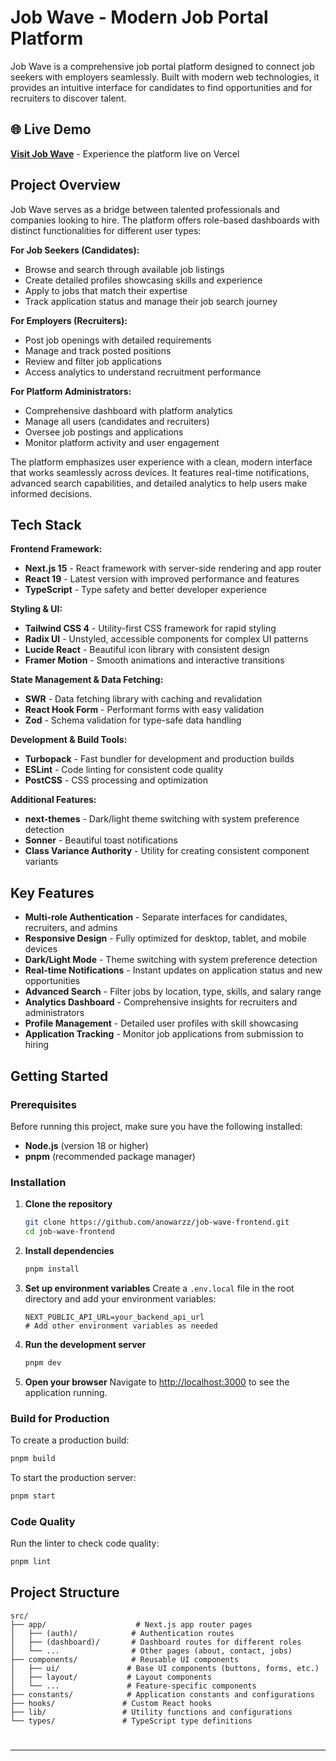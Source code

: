 # Job Wave - Modern Job Portal Platform

Job Wave is a comprehensive job portal platform designed to connect job seekers with employers seamlessly. Built with modern web technologies, it provides an intuitive interface for candidates to find opportunities and for recruiters to discover talent.

## 🌐 Live Demo

**[Visit Job Wave](https://jobwave-dun.vercel.app)** - Experience the platform live on Vercel

## Project Overview

Job Wave serves as a bridge between talented professionals and companies looking to hire. The platform offers role-based dashboards with distinct functionalities for different user types:

**For Job Seekers (Candidates):**

- Browse and search through available job listings
- Create detailed profiles showcasing skills and experience
- Apply to jobs that match their expertise
- Track application status and manage their job search journey

**For Employers (Recruiters):**

- Post job openings with detailed requirements
- Manage and track posted positions
- Review and filter job applications
- Access analytics to understand recruitment performance

**For Platform Administrators:**

- Comprehensive dashboard with platform analytics
- Manage all users (candidates and recruiters)
- Oversee job postings and applications
- Monitor platform activity and user engagement

The platform emphasizes user experience with a clean, modern interface that works seamlessly across devices. It features real-time notifications, advanced search capabilities, and detailed analytics to help users make informed decisions.

## Tech Stack

**Frontend Framework:**

- **Next.js 15** - React framework with server-side rendering and app router
- **React 19** - Latest version with improved performance and features
- **TypeScript** - Type safety and better developer experience

**Styling & UI:**

- **Tailwind CSS 4** - Utility-first CSS framework for rapid styling
- **Radix UI** - Unstyled, accessible components for complex UI patterns
- **Lucide React** - Beautiful icon library with consistent design
- **Framer Motion** - Smooth animations and interactive transitions

**State Management & Data Fetching:**

- **SWR** - Data fetching library with caching and revalidation
- **React Hook Form** - Performant forms with easy validation
- **Zod** - Schema validation for type-safe data handling

**Development & Build Tools:**

- **Turbopack** - Fast bundler for development and production builds
- **ESLint** - Code linting for consistent code quality
- **PostCSS** - CSS processing and optimization

**Additional Features:**

- **next-themes** - Dark/light theme switching with system preference detection
- **Sonner** - Beautiful toast notifications
- **Class Variance Authority** - Utility for creating consistent component variants

## Key Features

- **Multi-role Authentication** - Separate interfaces for candidates, recruiters, and admins
- **Responsive Design** - Fully optimized for desktop, tablet, and mobile devices
- **Dark/Light Mode** - Theme switching with system preference detection
- **Real-time Notifications** - Instant updates on application status and new opportunities
- **Advanced Search** - Filter jobs by location, type, skills, and salary range
- **Analytics Dashboard** - Comprehensive insights for recruiters and administrators
- **Profile Management** - Detailed user profiles with skill showcasing
- **Application Tracking** - Monitor job applications from submission to hiring

## Getting Started

### Prerequisites

Before running this project, make sure you have the following installed:

- **Node.js** (version 18 or higher)
- **pnpm** (recommended package manager)

### Installation

1. **Clone the repository**

   ```bash
   git clone https://github.com/anowarzz/job-wave-frontend.git
   cd job-wave-frontend
   ```

2. **Install dependencies**

   ```bash
   pnpm install
   ```

3. **Set up environment variables**
   Create a `.env.local` file in the root directory and add your environment variables:

   ```env
   NEXT_PUBLIC_API_URL=your_backend_api_url
   # Add other environment variables as needed
   ```

4. **Run the development server**

   ```bash
   pnpm dev
   ```

5. **Open your browser**
   Navigate to [http://localhost:3000](http://localhost:3000) to see the application running.

### Build for Production

To create a production build:

```bash
pnpm build
```

To start the production server:

```bash
pnpm start
```

### Code Quality

Run the linter to check code quality:

```bash
pnpm lint
```

## Project Structure

```
src/
├── app/                    # Next.js app router pages
│   ├── (auth)/            # Authentication routes
│   ├── (dashboard)/       # Dashboard routes for different roles
│   └── ...                # Other pages (about, contact, jobs)
├── components/            # Reusable UI components
│   ├── ui/               # Base UI components (buttons, forms, etc.)
│   ├── layout/           # Layout components
│   └── ...               # Feature-specific components
├── constants/            # Application constants and configurations
├── hooks/               # Custom React hooks
├── lib/                 # Utility functions and configurations
└── types/               # TypeScript type definitions
```

#

---

